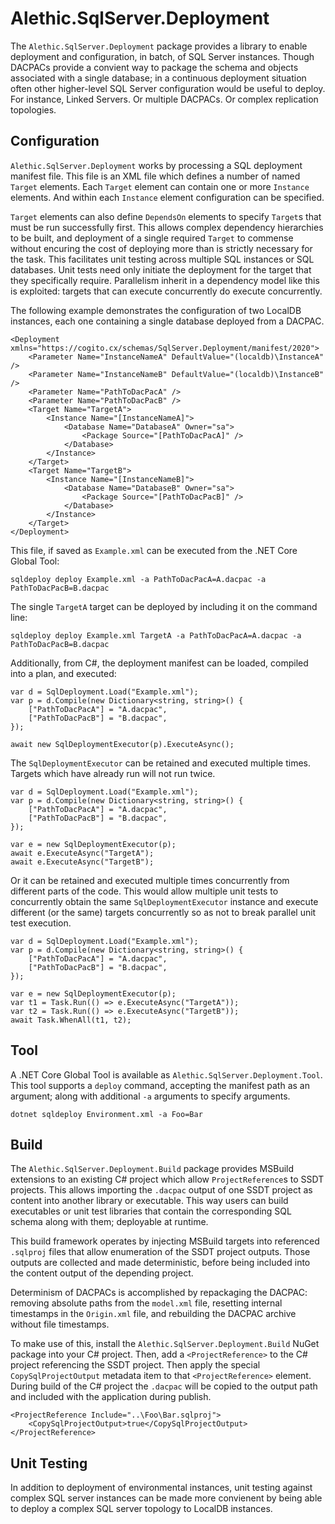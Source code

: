 # Alethic.SqlServer.Deployment
The `Alethic.SqlServer.Deployment` package provides a library to enable deployment and configuration, in batch, of SQL Server instances. Though DACPACs provide a convient way to package the schema and objects associated with a single database; in a continuous deployment situation often other higher-level SQL Server configuration would be useful to deploy. For instance, Linked Servers. Or multiple DACPACs. Or complex replication topologies.

## Configuration
`Alethic.SqlServer.Deployment` works by processing a SQL deployment manifest file. This file is an XML file which defines a number of named `Target` elements. Each `Target` element can contain one or more `Instance` elements. And within each `Instance` element configuration can be specified.

`Target` elements can also define `DependsOn` elements to specify `Target`s that must be run successfully first. This allows complex dependency hierarchies to be built, and deployment of a single required `Target` to commense without encuring the cost of deploying more than is strictly necessary for the task. This facilitates unit testing across multiple SQL instances or SQL databases. Unit tests need only initiate the deployment for the target that they specifically require. Parallelism inherit in a dependency model like this is exploited: targets that can execute concurrently do execute concurrently.

The following example demonstrates the configuration of two LocalDB instances, each one containing a single database deployed from a DACPAC.

```
<Deployment xmlns="https://cogito.cx/schemas/SqlServer.Deployment/manifest/2020">
    <Parameter Name="InstanceNameA" DefaultValue="(localdb)\InstanceA" />
    <Parameter Name="InstanceNameB" DefaultValue="(localdb)\InstanceB" />
    <Parameter Name="PathToDacPacA" />
    <Parameter Name="PathToDacPacB" />
    <Target Name="TargetA">
        <Instance Name="[InstanceNameA]">
            <Database Name="DatabaseA" Owner="sa">
                <Package Source="[PathToDacPacA]" />
            </Database>
        </Instance>
    </Target>
    <Target Name="TargetB">
        <Instance Name="[InstanceNameB]">
            <Database Name="DatabaseB" Owner="sa">
                <Package Source="[PathToDacPacB]" />
            </Database>
        </Instance>
    </Target>
</Deployment>
```

This file, if saved as `Example.xml` can be executed from the .NET Core Global Tool:

```
sqldeploy deploy Example.xml -a PathToDacPacA=A.dacpac -a PathToDacPacB=B.dacpac
```

The single `TargetA` target can be deployed by including it on the command line:

```
sqldeploy deploy Example.xml TargetA -a PathToDacPacA=A.dacpac -a PathToDacPacB=B.dacpac
```

Additionally, from C#, the deployment manifest can be loaded, compiled into a plan, and executed:

```
var d = SqlDeployment.Load("Example.xml");
var p = d.Compile(new Dictionary<string, string>() {
    ["PathToDacPacA"] = "A.dacpac",
    ["PathToDacPacB"] = "B.dacpac",
});

await new SqlDeploymentExecutor(p).ExecuteAsync();
```

The `SqlDeploymentExecutor` can be retained and executed multiple times. Targets which have already run will not run twice.

```
var d = SqlDeployment.Load("Example.xml");
var p = d.Compile(new Dictionary<string, string>() {
    ["PathToDacPacA"] = "A.dacpac",
    ["PathToDacPacB"] = "B.dacpac",
});

var e = new SqlDeploymentExecutor(p);
await e.ExecuteAsync("TargetA");
await e.ExecuteAsync("TargetB");
```

Or it can be retained and executed multiple times concurrently from different parts of the code. This would allow multiple unit tests to concurrently obtain the same `SqlDeploymentExecutor` instance and execute different (or the same) targets concurrently so as not to break parallel unit test execution.

```
var d = SqlDeployment.Load("Example.xml");
var p = d.Compile(new Dictionary<string, string>() {
    ["PathToDacPacA"] = "A.dacpac",
    ["PathToDacPacB"] = "B.dacpac",
});

var e = new SqlDeploymentExecutor(p);
var t1 = Task.Run(() => e.ExecuteAsync("TargetA"));
var t2 = Task.Run(() => e.ExecuteAsync("TargetB"));
await Task.WhenAll(t1, t2);
```


## Tool
A .NET Core Global Tool is available as `Alethic.SqlServer.Deployment.Tool`. This tool supports a `deploy` command, accepting the manifest path as an argument; along with additional `-a` arguments to specify arguments.

```
dotnet sqldeploy Environment.xml -a Foo=Bar
```

## Build
The `Alethic.SqlServer.Deployment.Build` package provides MSBuild extensions to an existing C# project which allow `ProjectReference`s to SSDT projects. This allows importing the `.dacpac` output of one SSDT project as content into another library or executable. This way users can build executables or unit test libraries that contain the corresponding SQL schema along with them; deployable at runtime.

This build framework operates by injecting MSBuild targets into referenced `.sqlproj` files that allow enumeration of the SSDT project outputs. Those outputs are collected and made deterministic, before being included into the content output of the depending project.

Determinism of DACPACs is accomplished by repackaging the DACPAC: removing absolute paths from the `model.xml` file, resetting internal timestamps in the `Origin.xml` file, and rebuilding the DACPAC archive without file timestamps.

To make use of this, install the `Alethic.SqlServer.Deployment.Build` NuGet package into your C# project. Then, add a `<ProjectReference>` to the C# project referencing the SSDT project. Then apply the special `CopySqlProjectOutput` metadata item to that `<ProjectReference>` element. During build of the C# project the `.dacpac` will be copied to the output path and included with the application during publish.

```
<ProjectReference Include="..\Foo\Bar.sqlproj">
    <CopySqlProjectOutput>true</CopySqlProjectOutput>
</ProjectReference>
```

## Unit Testing
In addition to deployment of environmental instances, unit testing against complex SQL server instances can be made more convienent by being able to deploy a complex SQL server topology to LocalDB instances.
